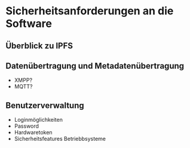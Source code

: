 # Sicherheitsanforderungen an die Software

## Überblick zu IPFS 

## Datenübertragung und Metadatenübertragung

* XMPP?
* MQTT?

## Benutzerverwaltung

* Loginmöglichkeiten
* Password
* Hardwaretoken
* Sicherheitsfeatures Betriebbsysteme
